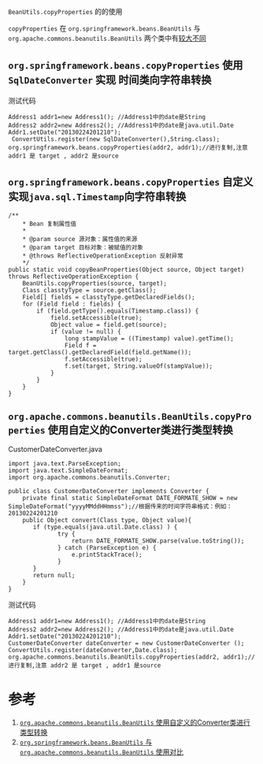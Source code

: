 
`BeanUtils.copyProperties` 的的使用

 `copyProperties` 在 `org.springframework.beans.BeanUtils` 与 `org.apache.commons.beanutils.BeanUtils` 两个类中有[较大不同](http://www.manongzj.com/blog/3-ouxecnltwenfrgs.html)



## `org.springframework.beans.copyProperties` 使用 `SqlDateConverter` 实现 时间类向字符串转换

测试代码
```
Address1 addr1=new Address1(); //Address1中的date是String
Address2 addr2=new Address2(); //Address1中的date是java.util.Date
Addr1.setDate("20130224201210");
 ConvertUtils.register(new SqlDateConverter(),String.class);
org.springframework.beans.copyProperties(addr2, addr1);//进行复制,注意 addr1 是 target , addr2 是source
```


## `org.springframework.beans.copyProperties` 自定义实现`java.sql.Timestamp`向字符串转换


```
/**
    * Bean 复制属性值
    *
    * @param source 源对象：属性值的来源
    * @param target 目标对象：被赋值的对象
    * @throws ReflectiveOperationException 反射异常
    */
public static void copyBeanProperties(Object source, Object target) throws ReflectiveOperationException {
    BeanUtils.copyProperties(source, target);
    Class classtyType = source.getClass();
    Field[] fields = classtyType.getDeclaredFields();
    for (Field field : fields) {
        if (field.getType().equals(Timestamp.class)) {
            field.setAccessible(true);
            Object value = field.get(source);
            if (value != null) {
                long stampValue = ((Timestamp) value).getTime();
                Field f = target.getClass().getDeclaredField(field.getName());
                f.setAccessible(true);
                f.set(target, String.valueOf(stampValue));
            }
        }
    }
}
```


## `org.apache.commons.beanutils.BeanUtils.copyProperties` 使用自定义的Converter类进行类型转换

CustomerDateConverter.java 

```
import java.text.ParseException;
import java.text.SimpleDateFormat;
import org.apache.commons.beanutils.Converter;
 
public class CustomerDateConverter implements Converter {
    private final static SimpleDateFormat DATE_FORMATE_SHOW = new SimpleDateFormat("yyyyMMddHHmmss");//根据传来的时间字符串格式：例如：20130224201210
    public Object convert(Class type, Object value){
       if (type.equals(java.util.Date.class) ) {
              try {
                  return DATE_FORMATE_SHOW.parse(value.toString());
              } catch (ParseException e) {
                  e.printStackTrace();
              }
       }
       return null;
    }
}
```

测试代码
```
Address1 addr1=new Address1(); //Address1中的date是String
Address2 addr2=new Address2(); //Address1中的date是java.util.Date
Addr1.setDate("20130224201210");
CustomerDateConverter dateConverter = new CustomerDateConverter (); 
ConvertUtils.register(dateConverter,Date.class);
org.apache.commons.beanutils.BeanUtils.copyProperties(addr2, addr1);//进行复制,注意 addr2 是 target , addr1 是source
```


# 参考
1. [`org.apache.commons.beanutils.BeanUtils` 使用自定义的Converter类进行类型转换](https://blog.csdn.net/imonHu/article/details/77772745)
2. [`org.springframework.beans.BeanUtils` 与 `org.apache.commons.beanutils.BeanUtils` 使用对比](http://www.manongzj.com/blog/3-ouxecnltwenfrgs.html)
